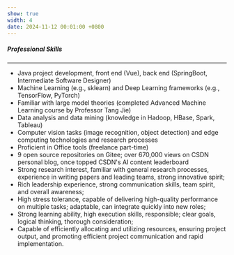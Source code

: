 ```yaml
---
show: true
width: 4
date: 2024-11-12 00:01:00 +0800
---
```


<div class="p-4">
    <h5><i class="fa-solid fa-circle-check"></i> Professional Skills</h5>
    <hr />
    <ul>
        <li>Java project development, front end (Vue), back end (SpringBoot, Intermediate Software Designer)</li>
        <li>Machine Learning (e.g., sklearn) and Deep Learning frameworks (e.g., TensorFlow, PyTorch)</li>
        <li>Familiar with large model theories (completed Advanced Machine Learning course by Professor Tang Jie)</li>
        <li>Data analysis and data mining (knowledge in Hadoop, HBase, Spark, Tableau)</li>
        <li>Computer vision tasks (image recognition, object detection) and edge computing technologies and research processes</li>
        <li>Proficient in Office tools (freelance part-time)</li>
        <li>9 open source repositories on Gitee; over 670,000 views on CSDN personal blog, once topped CSDN's AI content leaderboard</li>
        <li>Strong research interest, familiar with general research processes, experience in writing papers and leading teams, strong innovative spirit;</li>
        <li>Rich leadership experience, strong communication skills, team spirit, and overall awareness;</li>
        <li>High stress tolerance, capable of delivering high-quality performance on multiple tasks; adaptable, can integrate quickly into new roles;</li>
        <li>Strong learning ability, high execution skills, responsible; clear goals, logical thinking, thorough consideration;</li>
        <li>Capable of efficiently allocating and utilizing resources, ensuring project output, and promoting efficient project communication and rapid implementation.</li>
    </ul>
</div>
